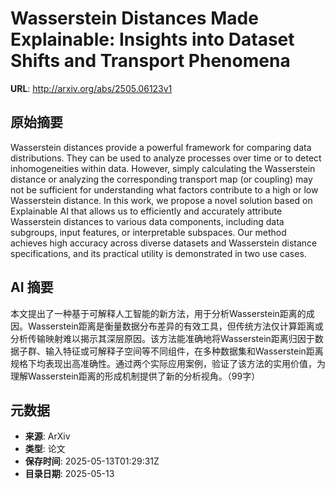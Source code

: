 # Wasserstein Distances Made Explainable: Insights into Dataset Shifts and Transport Phenomena

**URL**: http://arxiv.org/abs/2505.06123v1

## 原始摘要

Wasserstein distances provide a powerful framework for comparing data
distributions. They can be used to analyze processes over time or to detect
inhomogeneities within data. However, simply calculating the Wasserstein
distance or analyzing the corresponding transport map (or coupling) may not be
sufficient for understanding what factors contribute to a high or low
Wasserstein distance. In this work, we propose a novel solution based on
Explainable AI that allows us to efficiently and accurately attribute
Wasserstein distances to various data components, including data subgroups,
input features, or interpretable subspaces. Our method achieves high accuracy
across diverse datasets and Wasserstein distance specifications, and its
practical utility is demonstrated in two use cases.


## AI 摘要

本文提出了一种基于可解释人工智能的新方法，用于分析Wasserstein距离的成因。Wasserstein距离是衡量数据分布差异的有效工具，但传统方法仅计算距离或分析传输映射难以揭示其深层原因。该方法能准确地将Wasserstein距离归因于数据子群、输入特征或可解释子空间等不同组件，在多种数据集和Wasserstein距离规格下均表现出高准确性。通过两个实际应用案例，验证了该方法的实用价值，为理解Wasserstein距离的形成机制提供了新的分析视角。（99字）

## 元数据

- **来源**: ArXiv
- **类型**: 论文
- **保存时间**: 2025-05-13T01:29:31Z
- **目录日期**: 2025-05-13
